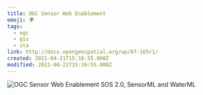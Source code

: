 ```yaml
---
title: OGC Sensor Web Enablement
emoji: 🌍
tags:
  - ogc
  - gis
  - sta
link: http://docs.opengeospatial.org/wp/07-165r1/
created: 2021-04-21T15:16:55.000Z
modified: 2021-04-21T15:16:55.000Z
---
```



![OGC Sensor Web Enablement SOS 2.0, SensorML and WaterML](https://www.slideshare.net/LuisBermudez9/ogc-sensor-web-enablement-sos-20-sensorml-and-waterml)
![]()